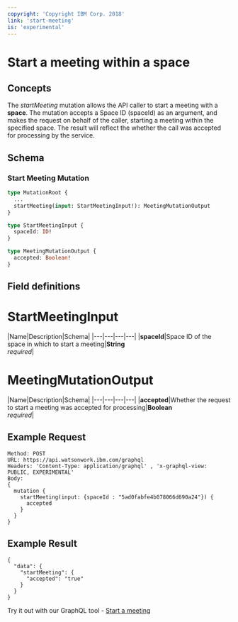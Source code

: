 ```yaml
---
copyright: 'Copyright IBM Corp. 2018'
link: 'start-meeting'
is: 'experimental'
---
```


# Start a meeting within a space

## Concepts

The _startMeeting_ mutation allows the API caller to start a meeting with a **space**.  The mutation accepts a Space ID (spaceId) as an argument, and makes the request on behalf of the caller, starting a meeting within the specified space.  The result will reflect the whether the call was accepted for processing by the service.

## Schema

### Start Meeting Mutation



```graphql
type MutationRoot {
  ...
  startMeeting(input: StartMeetingInput!): MeetingMutationOutput
}

type StartMeetingInput {
  spaceId: ID!
}

type MeetingMutationOutput {
  accepted: Boolean!
}
```

## Field definitions

# StartMeetingInput
|Name|Description|Schema|
|---|---|---|---|
|**spaceId**|Space ID of the space in which to start a meeting|**String** <br>_required_|

# MeetingMutationOutput
|Name|Description|Schema|
|---|---|---|---|
|**accepted**|Whether the request to start a meeting was accepted for processing|**Boolean** <br>_required_|

## Example Request

~~~~
Method: POST
URL: https://api.watsonwork.ibm.com/graphql
Headers: 'Content-Type: application/graphql' , 'x-graphql-view: PUBLIC, EXPERIMENTAL'
Body:
{
  mutation {
    startMeeting(input: {spaceId : "5ad0fabfe4b078066d690a24"}) {
      accepted
    }
  }
}
~~~~
## Example Result

~~~~
{
  "data": {
    "startMeeting": {
      "accepted": "true"
    }
  }
}
~~~~

Try it out with our GraphQL tool - <a href="https://developer.watsonwork.ibm.com/tools/graphql?apiType=experimental&query=mutation%20startMeeting%20{%20%20startMeeting(input: {spaceId:%20%22space-id%22})%20{%20%20%20%20accepted%20%20}}" target="_blank">Start a meeting</a>
